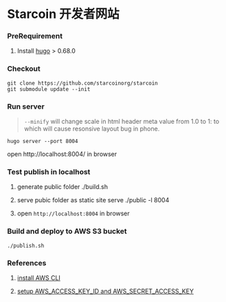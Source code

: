 # Starcoin 开发者网站

### PreRequirement

1. Install [hugo](https://gohugo.io/getting-started/installing/) > 0.68.0

### Checkout

```shell script
git clone https://github.com/starcoinorg/starcoin
git submodule update --init
```


### Run server
> `--minify` will change scale in html header meta value from 1.0 to 1:
> <meta content="width=device-width; initial-scale=1.0; maximum-scale=1.0; user-scalable=0" name="viewport" />
> to 
> <meta content="width=device-width;initial-scale=1;maximum-scale=1;user-scalable=0" name="viewport" />
> which will cause resonsive layout bug in phone.

```
hugo server --port 8004
```
open http://localhost:8004/ in browser


### Test publish in localhost

1. generate public folder
./build.sh

2. serve pubic folder as static site
serve ./public -l 8004

3. open `http://localhost:8004` in browser

### Build and deploy to AWS S3 bucket
```
./publish.sh
```

### References
1. [install AWS CLI](https://docs.aws.amazon.com/cli/latest/userguide/cli-chap-install.html) 

2. [setup AWS_ACCESS_KEY_ID and AWS_SECRET_ACCESS_KEY](https://docs.aws.amazon.com/cli/latest/userguide/cli-configure-quickstart.html#cli-configure-quickstart-creds)

